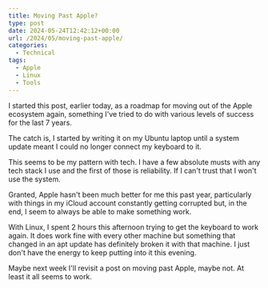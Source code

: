 ```yaml
---
title: Moving Past Apple?
type: post
date: 2024-05-24T12:42:12+00:00
url: /2024/05/moving-past-apple/
categories:
  - Technical
tags:
  - Apple
  - Linux
  - Tools
---
```


I started this post, earlier today, as a roadmap for moving out of the Apple ecosystem again, something I've tried to do with various levels of success for the last 7 years.

The catch is, I started by writing it on my Ubuntu laptop until a system update meant I could no longer connect my keyboard to it.

This seems to be my pattern with tech. I have a few absolute musts with any tech stack I use and the first of those is reliability. If I can't trust that I won't use the system.

Granted, Apple hasn't been much better for me this past year, particularly with things in my iCloud account constantly getting corrupted but, in the end, I seem to always be able to make something work.

With Linux, I spent 2 hours this afternoon trying to get the keyboard to work again. It does work fine with every other machine but something that changed in an apt update has definitely broken it with that machine. I just don't have the energy to keep putting into it this evening.

Maybe next week I'll revisit a post on moving past Apple, maybe not. At least it all seems to work.